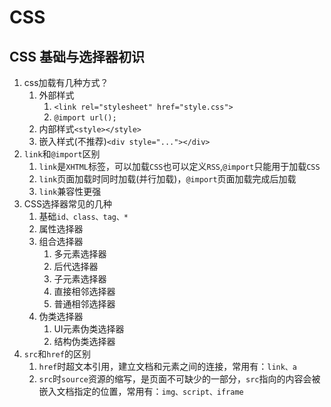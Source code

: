 # CSS

## CSS 基础与选择器初识

1. css加载有几种方式？
   1. 外部样式
      1. `<link rel="stylesheet" href="style.css">`
      2. `@import url();`
   2. 内部样式`<style></style>`
   3. 嵌入样式(不推荐)`<div style="..."></div>`
2. `link`和`@import`区别
   1. `link`是`XHTML`标签，可以加载`CSS`也可以定义`RSS`,`@import`只能用于加载`CSS`
   2. `link`页面加载时同时加载(并行加载)，`@import`页面加载完成后加载
   3. `link`兼容性更强
3. CSS选择器常见的几种
   1. 基础`id、class、tag、*`
   2. 属性选择器
   3. 组合选择器
      1. 多元素选择器
      2. 后代选择器
      3. 子元素选择器
      4. 直接相邻选择器
      5. 普通相邻选择器
   4. 伪类选择器
      1. UI元素伪类选择器
      2. 结构伪类选择器
4. `src`和`href`的区别
   1. `href`时超文本引用，建立文档和元素之间的连接，常用有：`link、a`
   2. `src`时`source`资源的缩写，是页面不可缺少的一部分，`src`指向的内容会被嵌入文档指定的位置，常用有：`img、script、iframe`